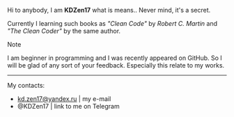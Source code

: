 Hi to anybody, I am **KDZen17** what is means.. Never mind, it's a secret.

Currently I learning such books as *"Clean Code"* by *Robert C. Martin* and *"The Clean Coder"* by the same author.

> [!NOTE]
> I am beginner in programming and I was recently appeared on GitHub.
> So I will be glad of any sort of your feedback. Especially this relate to my works.
***
My contacts:
- kd.zen17@yandex.ru | my e-mail
- @KDZen17 | link to me on Telegram


<!---
- 👋 Hi, I’m @KDZen17
- 👀 I’m interested in ...
- 🌱 I’m currently learning ...
- 💞️ I’m looking to collaborate on ...
- 📫 How to reach me ...
--->

<!---
KDZen17/KDZen17 is a ✨ special ✨ repository because its `README.md` (this file) appears on your GitHub profile.
You can click the Preview link to take a look at your changes.
--->
